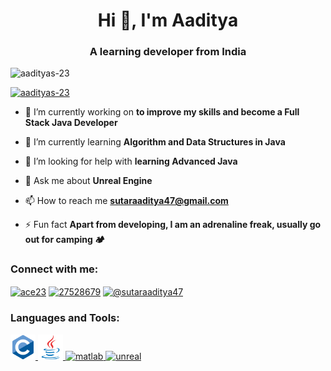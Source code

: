<h1 align="center">Hi 👋, I'm Aaditya</h1>
<h3 align="center">A learning developer from India</h3>

<p align="left"> <img src="https://komarev.com/ghpvc/?username=aadityas-23&label=Profile%20views&color=0e75b6&style=flat" alt="aadityas-23" /> </p>

<p align="left"> <a href="https://github.com/ryo-ma/github-profile-trophy"><img src="https://github-profile-trophy.vercel.app/?username=aadityas-23" alt="aadityas-23" /></a> </p>

- 🔭 I’m currently working on **to improve my skills and become a Full Stack Java Developer**

- 🌱 I’m currently learning **Algorithm and Data Structures in Java**

- 🤝 I’m looking for help with **learning Advanced Java**

- 💬 Ask me about **Unreal Engine**

- 📫 How to reach me **sutaraaditya47@gmail.com**

- ⚡ Fun fact **Apart from developing, I am an adrenaline freak, usually go out for camping 🏕**

<h3 align="left">Connect with me:</h3>
<p align="left">
<a href="https://dev.to/ace23" target="blank"><img align="center" src="https://raw.githubusercontent.com/rahuldkjain/github-profile-readme-generator/master/src/images/icons/Social/devto.svg" alt="ace23" height="30" width="40" /></a>
<a href="https://stackoverflow.com/users/27528679" target="blank"><img align="center" src="https://raw.githubusercontent.com/rahuldkjain/github-profile-readme-generator/master/src/images/icons/Social/stack-overflow.svg" alt="27528679" height="30" width="40" /></a>
<a href="https://www.hackerrank.com/@sutaraaditya47" target="blank"><img align="center" src="https://raw.githubusercontent.com/rahuldkjain/github-profile-readme-generator/master/src/images/icons/Social/hackerrank.svg" alt="@sutaraaditya47" height="30" width="40" /></a>
</p>

<h3 align="left">Languages and Tools:</h3>
<p align="left"> <a href="https://www.cprogramming.com/" target="_blank" rel="noreferrer"> <img src="https://raw.githubusercontent.com/devicons/devicon/master/icons/c/c-original.svg" alt="c" width="40" height="40"/> </a> <a href="https://www.java.com" target="_blank" rel="noreferrer"> <img src="https://raw.githubusercontent.com/devicons/devicon/master/icons/java/java-original.svg" alt="java" width="40" height="40"/> </a> <a href="https://www.mathworks.com/" target="_blank" rel="noreferrer"> <img src="https://upload.wikimedia.org/wikipedia/commons/2/21/Matlab_Logo.png" alt="matlab" width="40" height="40"/> </a> <a href="https://unrealengine.com/" target="_blank" rel="noreferrer"> <img src="https://raw.githubusercontent.com/kenangundogan/fontisto/036b7eca71aab1bef8e6a0518f7329f13ed62f6b/icons/svg/brand/unreal-engine.svg" alt="unreal" width="40" height="40"/> </a> </p>
